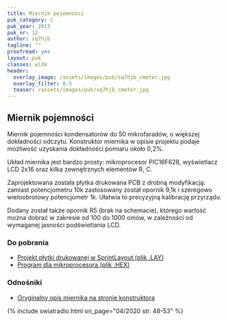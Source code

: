 ```yaml
---
title: Miernik pojemności
puk_category: C
puk_year: 2013
puk_nr: 12
author: sq7hjb
tagline: ""
proofread: yes
layout: puk
classes: wide
header:
  overlay_image: /assets/images/puk/sq7hjb_cmeter.jpg
  overlay_filter: 0.5
  teaser: /assets/images/puk/sq7hjb_cmeter.jpg
---
```


## Miernik pojemności

Miernik pojemności kondensatorów do 50 mikrofaradów, o większej dokładności odczytu. Konstruktor miernika w opisie projektu podaje możliwość uzyskania dokładności pomiaru około 0,2%.

Układ miernika jest bardzo prosty: mikroprocesor PIC16F628, wyświetlacz LCD 2x16 oraz kilka zewnętrznych elementów R, C.

Zaprojektowana została płytka drukowana PCB z drobną modyfikacją: zamiast potencjometru 10k zastosowany został opornik 9,1k i szeregowo wieloobrotowy potencjometr 1k. Ułatwia to precyzyjną kalibrację przyrządu.

Dodany został także opornik R5 (brak na schemacie), którego wartość można dobrać w zakresie od 100 do 1000 omów, w zależności od wymaganej jasności podświetlania LCD.

### Do pobrania
- [Projekt płytki drukowanej w SprintLayout (plik .LAY)](/assets/bin/sq7hjb_cmeter.lay)
- [Program dla mikroprocesora (plik .HEX)](/assets/bin/sq7hjb_cmeter.hex)

### Odnośniki
- [Oryginalny opis miernika na stronie konstruktora](http://www.romanblack.com/onesec/CapMeter.htm)


{% include swiatradio.html on_page="04/2020 str. 48-53" %}